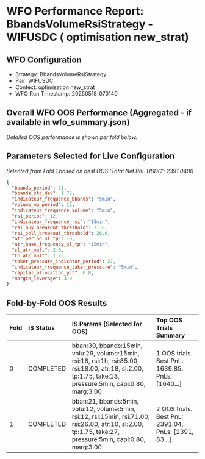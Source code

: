 # WFO Performance Report: BbandsVolumeRsiStrategy - WIFUSDC ( optimisation new_strat)

## WFO Configuration
- Strategy: BbandsVolumeRsiStrategy
- Pair: WIFUSDC
- Context:  optimisation new_strat
- WFO Run Timestamp: 20250518_070140

## Overall WFO OOS Performance (Aggregated - if available in wfo_summary.json)
*Detailed OOS performance is shown per fold below.*

## Parameters Selected for Live Configuration
*Selected from Fold 1 based on best OOS 'Total Net PnL USDC': 2391.0400*
```json
{
  "bbands_period": 21,
  "bbands_std_dev": 1.75,
  "indicateur_frequence_bbands": "5min",
  "volume_ma_period": 12,
  "indicateur_frequence_volume": "5min",
  "rsi_period": 12,
  "indicateur_frequence_rsi": "15min",
  "rsi_buy_breakout_threshold": 71.0,
  "rsi_sell_breakout_threshold": 26.0,
  "atr_period_sl_tp": 10,
  "atr_base_frequency_sl_tp": "15min",
  "sl_atr_mult": 2.0,
  "tp_atr_mult": 1.75,
  "taker_pressure_indicator_period": 27,
  "indicateur_frequence_taker_pressure": "5min",
  "capital_allocation_pct": 0.8,
  "margin_leverage": 3.0
}
```

## Fold-by-Fold OOS Results

| Fold | IS Status | IS Params (Selected for OOS) | Top OOS Trials Summary |
| :--- | :-------- | :--------------------------- | :----------------------- |
| 0    | COMPLETED | bban:30, bbands:15min, volu:29, volume:15min, rsi:18, rsi:1h, rsi:85.00, rsi:18.00, atr:18, sl:2.00, tp:1.75, take:13, pressure:5min, capi:0.80, marg:3.00 | 1 OOS trials. Best PnL: 1639.85. PnLs: [1640...] |
| 1    | COMPLETED | bban:21, bbands:5min, volu:12, volume:5min, rsi:12, rsi:15min, rsi:71.00, rsi:26.00, atr:10, sl:2.00, tp:1.75, take:27, pressure:5min, capi:0.80, marg:3.00 | 2 OOS trials. Best PnL: 2391.04. PnLs: [2391, 83...] |

